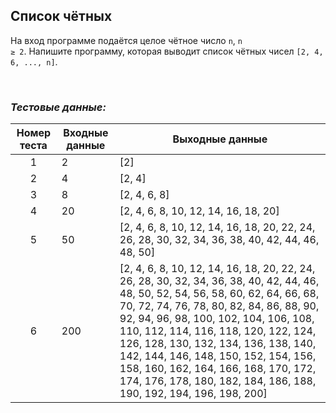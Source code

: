 ## Список чётных

На вход программе подаётся целое чётное число <code>n</code>, <code>n ≥ 2</code>.
Напишите программу, которая выводит список чётных чисел <code>[2, 4, 6, ..., n]</code>.

<br>

### *Тестовые данные:*

| Номер теста | Входные данные | Выходные данные                                                                                                                                                                                                                                                                                                                                                                                                                                                 |
|:-----------:|----------------|-----------------------------------------------------------------------------------------------------------------------------------------------------------------------------------------------------------------------------------------------------------------------------------------------------------------------------------------------------------------------------------------------------------------------------------------------------------------|
|      1      | 2              | [2]                                                                                                                                                                                                                                                                                                                                                                                                                                                             |
|      2      | 4              | [2, 4]                                                                                                                                                                                                                                                                                                                                                                                                                                                          |
|      3      | 8              | [2, 4, 6, 8]                                                                                                                                                                                                                                                                                                                                                                                                                                                    |
|      4      | 20             | [2, 4, 6, 8, 10, 12, 14, 16, 18, 20]                                                                                                                                                                                                                                                                                                                                                                                                                            |
|      5      | 50             | [2, 4, 6, 8, 10, 12, 14, 16, 18, 20, 22, 24, 26, 28, 30, 32, 34, 36, 38, 40, 42, 44, 46, 48, 50]                                                                                                                                                                                                                                                                                                                                                                |
|      6      | 200            | [2, 4, 6, 8, 10, 12, 14, 16, 18, 20, 22, 24, 26, 28, 30, 32, 34, 36, 38, 40, 42, 44, 46, 48, 50, 52, 54, 56, 58, 60, 62, 64, 66, 68, 70, 72, 74, 76, 78, 80, 82, 84, 86, 88, 90, 92, 94, 96, 98, 100, 102, 104, 106, 108, 110, 112, 114, 116, 118, 120, 122, 124, 126, 128, 130, 132, 134, 136, 138, 140, 142, 144, 146, 148, 150, 152, 154, 156, 158, 160, 162, 164, 166, 168, 170, 172, 174, 176, 178, 180, 182, 184, 186, 188, 190, 192, 194, 196, 198, 200] |